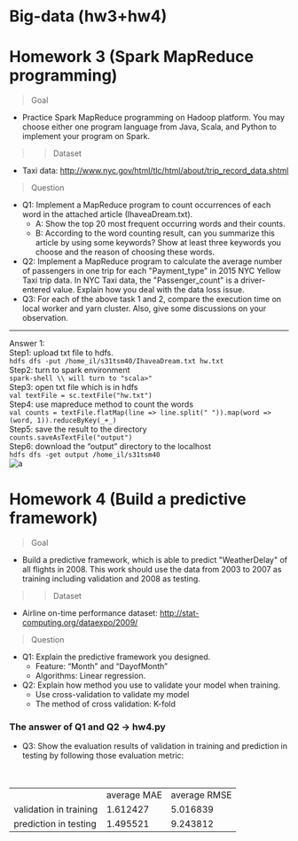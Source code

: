 # Big-data (hw3+hw4)

# Homework 3 (Spark MapReduce programming)

> Goal
* Practice Spark MapReduce programming on Hadoop platform. You may choose either one program language from Java, Scala, and Python to implement your program on Spark.
>> Dataset
* Taxi data: http://www.nyc.gov/html/tlc/html/about/trip_record_data.shtml
> Question
* Q1: Implement a MapReduce program to count occurrences of each word in the attached article (IhaveaDream.txt).
  * A: Show the top 20 most frequent occurring words and their counts.
  * B: According to the word counting result, can you summarize this article by using some keywords? Show at least three keywords you choose and the reason of choosing these words.
* Q2: Implement a MapReduce program to calculate the average number of passengers in one trip for each "Payment_type" in 2015 NYC Yellow Taxi trip data. In NYC Taxi data, the "Passenger_count" is a driver-entered value. Explain how you deal with the data loss issue.
* Q3: For each of the above task 1 and 2, compare the execution time on local worker and yarn cluster. Also, give some discussions on your observation.
***
Answer 1:   
Step1: upload txt file to hdfs.   
`hdfs dfs -put /home_il/s31tsm40/IhaveaDream.txt hw.txt`   
Step2: turn to spark environment   
`spark-shell \\ will turn to "scala>"`   
Step3: open txt file which is in hdfs   
`val textFile = sc.textFile("hw.txt")`   
Step4: use mapreduce method to count the words   
`val counts = textFile.flatMap(line => line.split(" ")).map(word => (word, 1)).reduceByKey(_+_)`   
Step5: save the result to the directory   
`counts.saveAsTextFile("output")`   
Step6: download the “output” directory to the localhost   
`hdfs dfs -get output /home_il/s31tsm40`   
![a](https://i.imgur.com/wAEGcWF.jpg])

# Homework 4 (Build a predictive framework)

> Goal
* Build a predictive framework, which is able to predict "WeatherDelay" of all flights in 2008. This work should use the data from 2003 to 2007 as training including validation and 2008 as testing.
>> Dataset
* Airline on-time performance dataset: http://stat-computing.org/dataexpo/2009/
> Question
* Q1: Explain the predictive framework you designed.
  * Feature: “Month” and “DayofMonth” 
  * Algorithms: Linear regression.
* Q2: Explain how method you use to validate your model when training.
  * Use cross-validation to validate my model 
  * The method of cross validation: K-fold   
### The answer of Q1 and Q2 -> hw4.py
* Q3: Show the evaluation results of validation in training and prediction in testing  by following those evaluation metric:
<table>
　<tr>
    <td> </td>
　  <td>average MAE</td>
    <td>average RMSE</td>
　</tr>
 <tr>
    <td>validation in training</td>
　  <td>1.612427</td>
    <td>5.016839</td>
　</tr>
 <tr>
    <td>prediction in testing</td>
　  <td>1.495521</td>
    <td>9.243812</td>
　</tr>
</table>
